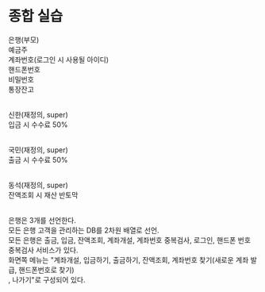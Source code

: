 # 종합 실습
은행(부모)<br>
	예금주<br>
	계좌번호(로그인 시 사용될 아이디)<br>
	핸드폰번호<br>
	비밀번호<br>
	통장잔고<br><br>

신한(재정의, super)<br>
	입금 시 수수료 50%<br><br>

국민(재정의, super)<br>
	출금 시 수수료 50%<br><br>

동석(재정의, super)<br>
	잔액조회 시 재산 반토막<br><br>


은행은 3개를 선언한다.<br>
모든 은행 고객을 관리하는 DB를 2차원 배열로 선언.<br>
모든 은행은 출금, 입금, 잔액조회, 계좌개설, 계좌번호 중복검사, 로그인, 핸드폰 번호 중복검사 서비스가 있다.<br>
화면쪽 메뉴는 "계좌개설, 입금하기, 출금하기, 잔액조회, 계좌번호 찾기(새로운 계좌 발급, 핸드폰번호로 찾기)<br>
, 나가기"로 구성되어 있다.<br>
